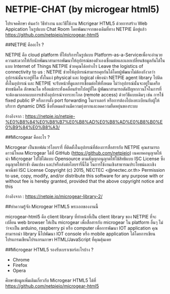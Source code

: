 # NETPIE-CHAT (by microgear html5)

โปรเจคศึกษา ค้นคว้า วิธีทำงาน และวิธีใช้งาน Micrigear HTML5
ด้วยการสร้าง Web Appication ในรูปแบบ Chat Room โดยพัฒนาจากของเดิมที่ทาง NETPIE มีอยู่แล้ว
https://github.com/netpieio/microgear-html5

##NETPIE คืออะไร ?

NETPIE คือ cloud platform ที่ให้บริการในรูปแบบ Platform-as-a-Serviceเพื่อจะอำนวยความสะดวกให้กับนักพัฒนาสามารถพัฒนาให้อุปกรณ์ของตัวเองเชื่อมต่อและแลกเปลี่ยนข้อมูลกันได้ในแบบ Internet of Things NETPIE ช่วยคุณได้อย่างไร Leave the logistics of connectivity to us : NETPIE ช่วยให้อุปกรณ์สามารถคุยกันได้โดยผู้พัฒนาไม่ต้องกังวลว่า อุปกรณ์นั้นจะอยู่ที่ใด ทั้งในแง่ physical และ logical เพียงนำ NETPIE agent library ไปติดตั้งในอุปกรณ์ และ NETPIE จะรับหน้าที่ดูแลการเชื่อมต่อให้ทั้งหมด ไม่ว่าอุปกรณ์นั้นจะอยู่ในเครือข่ายชนิดใด ลักษณะใด หรือแม้กระทั่งเคลื่อนย้ายไปอยู่ที่ใด ผู้พัฒนาสามารถตัดปัญหากวนใจในการที่จะต้องมาออกแบบการเข้าถึงอุปกรณ์จากระยะไกล (remote access) ด้วยวิธีแบบเดิมๆ เช่น การใช้ fixed public IP หรือการตั้ง port forwarding ในเราเตอร์ หรือการต้องไปลงทะเบียนกับผู้ให้บริการ dynamic DNS ซึ่งทั้งหมดล้วนมีความยุ่งยากและลดความยืดหยุ่นของระบบ

อ้างอิงจาก : https://netpie.io/netpie-%E0%B8%84%E0%B8%B7%E0%B8%AD%E0%B8%AD%E0%B8%B0%E0%B9%84%E0%B8%A3/

##Microgear คืออะไร ?

Microgear เป็นซอฟต์แวร์ไลบรารี่ ที่ติดตั้งในอุปกรณ์ที่ต้องการสื่อสารกับ NETPIE คุณสามารถดาวน์โหลด Microgear ได้ที่ GitHub (https://github.com/netpieio) เนคเทคอนุญาตให้นำ Microgear ไปใช้ได้แบบ Opensource ตามสัญญาอนุญาตให้ใช้สิทธิแบบ ISC License ซึ่งอนุญาตให้ทำซ้ำ ดัดแปลง และ/หรือส่งต่อไลบรารี่นี้ได้ ในการใช้งานเชิงสาธารณประโยชน์และเชิงพาณิชย์ ISC License Copyright (c) 2015, NECTEC <@nectec.or.th> Permission to use, copy, modify, and/or distribute this software for any purpose with or without fee is hereby granted, provided that the above copyright notice and this

อ้างอิงจาก : https://netpie.io/microgear-library-2/

##ทำความรู้จัก Microgear HTML5 พระเอกของงานนี้

microgear-html5 คือ client library ที่ทำหน้าที่เป็น client library ของ NETPIE ที่จะเปลี่ยน web browser ให้เป็น microgear เพื่อสื่อสารกับ microgear ใน platform อื่นๆ ไม่ว่าจะเป็น arduino, raspberry pi หรือ computer เพื่อการพัฒนา IOT application คุณสามารถนำ library นี้ไปพัฒนา IOT console หรือ mobile application ได้โดยการเขียนโปรแกรมเขียนโปรแกรมภาษา HTML/JavaScript ที่คุณคุ้นเคย

##Microgear HTML5 รองรับเบราเซอร์อะไรบ้าง ?
- Chrome
- Firefox
- Opera

ศึกษาข้อมูลเพิ่มเติมเกี่ยวกับ Microgear HTML5 ได้ที่
https://github.com/netpieio/microgear-html5